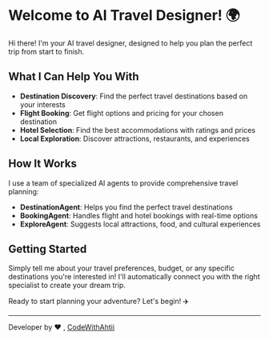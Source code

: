 # Welcome to AI Travel Designer! 🌍

Hi there! I'm your AI travel designer, designed to help you plan the perfect trip from start to finish.

## What I Can Help You With

- **Destination Discovery**: Find the perfect travel destinations based on your interests
- **Flight Booking**: Get flight options and pricing for your chosen destination
- **Hotel Selection**: Find the best accommodations with ratings and prices
- **Local Exploration**: Discover attractions, restaurants, and experiences

## How It Works

I use a team of specialized AI agents to provide comprehensive travel planning:
- **DestinationAgent**: Helps you find the perfect travel destinations
- **BookingAgent**: Handles flight and hotel bookings with real-time options
- **ExploreAgent**: Suggests local attractions, food, and cultural experiences

## Getting Started

Simply tell me about your travel preferences, budget, or any specific destinations you're interested in! I'll automatically connect you with the right specialist to create your dream trip.

Ready to start planning your adventure? Let's begin! ✈️

--------------

Developer by ❤️ , [CodeWithAhtii](https://github.com/ahtishamnadeem)